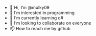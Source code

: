 - 👋 Hi, I’m @mulky09
- 👀 I’m interested in programming
- 🌱 I’m currently learning c#
- 💞️ I’m looking to collaborate on everyone
- 📫 How to reach me by github

<!---
mulky09/mulky09 is a ✨ special ✨ repository because its `README.md` (this file) appears on your GitHub profile.
You can click the Preview link to take a look at your changes.
--->

